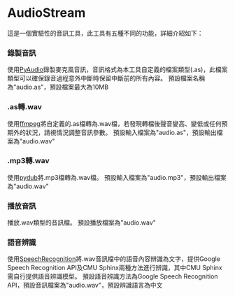 # AudioStream
這是一個實驗性的音訊工具，此工具有五種不同的功能，詳細介紹如下：
### 錄製音訊
使用[PyAudio](https://people.csail.mit.edu/hubert/pyaudio/)錄製麥克風音訊，音訊格式為本工具自定義的檔案類型(.as)，此檔案類型可以確保錄音過程意外中斷時保留中斷前的所有內容。
預設檔案名稱為"audio<area>.</area>as"，預設檔案最大為10MB
### .as轉.wav
使用[ffmpeg](https://ffmpeg.org/)將自定義的<area>.</area>as檔轉為<area>.</area>wav檔，若發現轉檔後聲音變高、變低或任何預期外的狀況，請視情況調整音訊參數。
預設輸入檔案為"audio<area>.</area>as"，預設輸出檔案為"audio<area>.</area>wav"
### .mp3轉.wav
使用[pydub](http://pydub.com/)將<area>.</area>mp3檔轉為<area>.</area>wav檔。
預設輸入檔案為"audio<area>.</area>mp3"，預設輸出檔案為"audio<area>.</area>wav"
### 播放音訊
播放<area>.</area>wav類型的音訊檔。
預設播放檔案為"audio<area>.</area>wav"
### 語音辨識
使用[SpeechRecognition](https://github.com/Uberi/speech_recognition)將<area>.</area>wav音訊檔中的語音內容辨識為文字，提供Google Speech Recognition API及CMU Sphinx兩種方法進行辨識，其中CMU Sphinx需自行提供語音辨識模型。
預設語音辨識方法為Google Speech Recognition API，預設音訊檔案為"audio<area>.</area>wav"，預設辨識語言為中文

